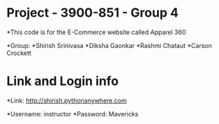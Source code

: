 # Project - 3900-851 - Group 4 

*This code is for the E-Commerce website called Apparel 360 

*Group:
*Shirish Srinivasa
*Diksha Gaonkar
*Rashmi Chataut
*Carson Crockett


# Link and Login info

*Link: http://shirish.pythonanywhere.com

*Username: instructor
*Password: Mavericks

